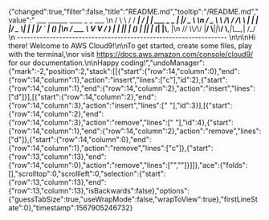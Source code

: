 {"changed":true,"filter":false,"title":"README.md","tooltip":"/README.md","value":"         ___        ______     ____ _                 _  ___  \n        / \\ \\      / / ___|   / ___| | ___  _   _  __| |/ _ \\ \n       / _ \\ \\ /\\ / /\\___ \\  | |   | |/ _ \\| | | |/ _` | (_) |\n      / ___ \\ V  V /  ___) | | |___| | (_) | |_| | (_| |\\__, |\n     /_/   \\_\\_/\\_/  |____/   \\____|_|\\___/ \\__,_|\\__,_|  /_/ \n ----------------------------------------------------------------- \n\n\nHi there! Welcome to AWS Cloud9!\n\nTo get started, create some files, play with the terminal,\nor visit https://docs.aws.amazon.com/console/cloud9/ for our documentation.\n\nHappy coding!","undoManager":{"mark":-2,"position":2,"stack":[[{"start":{"row":14,"column":0},"end":{"row":14,"column":1},"action":"insert","lines":["c"],"id":2},{"start":{"row":14,"column":1},"end":{"row":14,"column":2},"action":"insert","lines":["d"]}],[{"start":{"row":14,"column":2},"end":{"row":14,"column":3},"action":"insert","lines":[" "],"id":3}],[{"start":{"row":14,"column":2},"end":{"row":14,"column":3},"action":"remove","lines":[" "],"id":4},{"start":{"row":14,"column":1},"end":{"row":14,"column":2},"action":"remove","lines":["d"]},{"start":{"row":14,"column":0},"end":{"row":14,"column":1},"action":"remove","lines":["c"]},{"start":{"row":13,"column":13},"end":{"row":14,"column":0},"action":"remove","lines":["",""]}]]},"ace":{"folds":[],"scrolltop":0,"scrollleft":0,"selection":{"start":{"row":13,"column":13},"end":{"row":13,"column":13},"isBackwards":false},"options":{"guessTabSize":true,"useWrapMode":false,"wrapToView":true},"firstLineState":0},"timestamp":1567905246732}